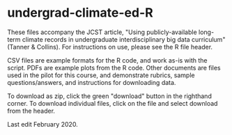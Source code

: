 # undergrad-climate-ed-R

These files accompany the JCST article, "Using publicly-available long-term climate records in undergraduate interdisciplinary big data curriculum" (Tanner & Collins). For instructions on use, please see the R file header. 

CSV files are example formats for the R code, and work as-is with the script. PDFs are example plots from the R code. Other documents are files used in the pilot for this course, and demonstrate rubrics, sample questions/answers, and instructions for downloading data.

To download as zip, click the green "download" button in the righthand corner. To download individual files, click on the file and select download from the header.


Last edit February 2020.
